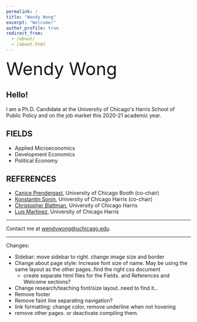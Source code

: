 ```yaml
---
permalink: /
title: "Wendy Wong"
excerpt: "Welcome!"
author_profile: true
redirect_from: 
  - /about/
  - /about.html
---
```


<font size="50"> Wendy Wong</font>

## Hello!
I am a Ph.D. Candidate at the University of Chicago's Harris School of Public Policy and on the job market this 2020-21 academic year.


## FIELDS 
* Applied Microeconomics
* Development Economics
* Political Economy

## REFERENCES
* [Canice Prendergast](https://www.chicagobooth.edu/faculty/directory/p/canice-prendergast), University of Chicago Booth (co-chair)
* [Konstantin Sonin](https://harris.uchicago.edu/directory/konstantin-sonin), University of Chicago Harris (co-chair)
* [Christopher Blattman](https://harris.uchicago.edu/directory/christopher-blattman), University of Chicago Harris 
* [Luis Martinez](https://harris.uchicago.edu/directory/luis-martinez), University of Chicago Harris 

---


Contact me at [wendywong@uchicago.edu](mailto:wendywong@uchicago.edu).

---

Changes:
- Sidebar: move sidebar to right. change image size and border
- Change about page style: Increase font size of name. May be using the same layout as the other pages..find the right css document
	- create separate html files for the Fields. and References and Welcome sections?
- Change research/teaching font/size layout..need to find it..
- Remove footer
- Remove faint line separating navigation?
- link formatting: change color, remove underline when not hovering
- remove other pages. or deactivate compiling them.





